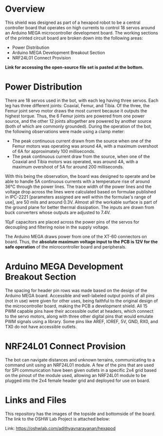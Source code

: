 # Overview
This shield was designed as part of a hexapod robot to be a central controller board that operates on high currents to control 18 servos around an Arduino MEGA microcontroller development board. The working sections of the printed circuit board are broken down into the following areas:
- Power Distribution
- Arduino MEGA Development Breakout Section
- NRF24L01 Connect Provision

**Link for accessing the open-source file set is pasted at the bottom.**


# Power Distribution
There are 18 servos used in the bot, with each leg having three servos. Each leg has three different joints: Coaxial, Femur, and Tibia. Of the three, the Femur joint servo motor draws the most current because it outputs the highest torque. Thus, the 6 Femur joints are powered from one power source, and the other 12 joints altogether are powered by another source (both of which are commonly grounded).
During the operation of the bot, the following observations were made using a clamp meter:
- The peak continuous current drawn from the source when one of the Femur motors was operating was around 4A, with a maximum overshoot of 6A for approximately 100 milliseconds.
- The peak continuous current draw from the source, when one of the Coaxial and Tibia motors was operated, was around 4A, with a maximum overshoot of 5A for around 200 milliseconds.

With this being the observation, the board was designed to operate and be able to handle 5A continuous currents with a temperature rise of around 36&deg;C through the power lines. The trace width of the power lines and the voltage drop across the lines were calculated based on formulae published in IPC-2221 [parameters assigned are well within the formulae's range of use], are 50 mils and around 0.3V. Almost all the workable surface is part of the ground plane for better thermal dissipation. The inputs are drawn from buck converters whose outputs are adjusted to 7.4V.

10$`\mu`$F capacitors are placed across the power pins of the servos for decoupling and filtering noise in the supply voltage.

The Arduino MEGA draws power from one of the XT-60 connectors on board. Thus, the **absolute maximum voltage input to the PCB is 12V for the safe operation** of the microcontroller board and peripherals.


# Arduino MEGA Development Breakout Section
The spacing for header pin rows was made based on the design of the Arduino MEGA board. Accessible and well-labeled output points of all pins (not in use) were given for other uses, being faithful to the original design of the microcontroller board, making the PCB a development shield.
All 15 PWM capable pins have their accessible outlet at headers, which connect to the servo motors, along with three other digital pins that would emulate PWM signals using a library. Some pins like AREF, IOREF, 5V, GND, RX0, and TX0 do not have accessible outlets.


# NRF24L01 Connect Provision
The bot can navigate distances and unknown terrains, communicating to a command unit using an NRF24L01 module. A few of the pins that are used for SPI communication have been given outlets in a specific 2x4 grid based on the pinout of the module used, allowing an NRF24L01 module to be plugged into the 2x4 female header grid and deployed for use on board.

# Links and Files
This repository has the images of the topside and bottomside of the board. The link to the OSHW Lab Project is attached below:

Link: https://oshwlab.com/adithyavnarayanan/hexapod


